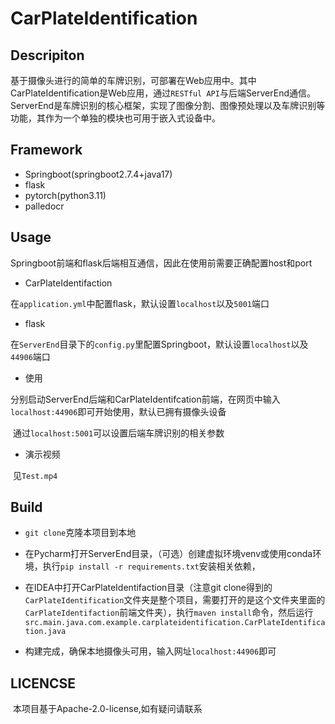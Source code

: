 # CarPlateIdentification

## Descripiton

​	基于摄像头进行的简单的车牌识别，可部署在Web应用中。其中CarPlateIdentification是Web应用，通过`RESTful API`与后端ServerEnd通信。ServerEnd是车牌识别的核心框架，实现了图像分割、图像预处理以及车牌识别等功能，其作为一个单独的模块也可用于嵌入式设备中。


## Framework

- Springboot(springboot2.7.4+java17)
- flask
- pytorch(python3.11)
- palledocr

## Usage

​	Springboot前端和flask后端相互通信，因此在使用前需要正确配置host和port
- CarPlateIdentifaction
  

​	在`application.yml`中配置flask，默认设置`localhost`以及`5001`端口

- flask
  

​	在`ServerEnd`目录下的`config.py`里配置Springboot，默认设置`localhost`以及`44906`端口

- 使用

​	分别启动ServerEnd后端和CarPlateIdentifcation前端，在网页中输入`localhost:44906`即可开始使用，默认已拥有摄像头设备

​	通过`localhost:5001`可以设置后端车牌识别的相关参数

- 演示视频

​	见`Test.mp4`

## Build

- `git clone`克隆本项目到本地

- 在Pycharm打开ServerEnd目录，（可选）创建虚拟环境venv或使用conda环境，执行`pip install -r requirements.txt`安装相关依赖，

- 在IDEA中打开CarPlateIdentifaction目录（注意git clone得到的`CarPlateIdentification`文件夹是整个项目，需要打开的是这个文件夹里面的`CarPlateIdentifaction`前端文件夹），执行`maven install`命令，然后运行`src.main.java.com.example.carplateidentification.CarPlateIdentification.java`
- 构建完成，确保本地摄像头可用，输入网址`localhost:44906`即可

## LICENCSE

​	本项目基于Apache-2.0-license,如有疑问请联系

